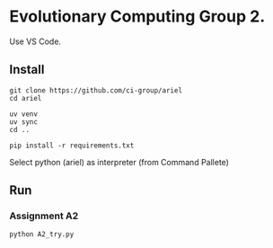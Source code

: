 # Evolutionary Computing Group 2.
Use VS Code.

## Install
```
git clone https://github.com/ci-group/ariel
cd ariel

uv venv
uv sync
cd ..

pip install -r requirements.txt 
```

Select python (ariel) as interpreter (from Command Pallete)

## Run
### Assignment A2
```
python A2_try.py
```